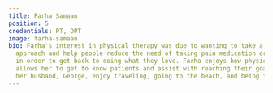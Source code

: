 ```yaml
---
title: Farha Samaan
position: 5
credentials: PT, DPT
image: farha-samaan
bio: Farha's interest in physical therapy was due to wanting to take a patient-centered
  approach and help people reduce the need of taking pain medication or overcome injuries
  in order to get back to doing what they love. Farha enjoys how physical therapy
  allows her to get to know patients and assist with reaching their goals. She and
  her husband, George, enjoy traveling, going to the beach, and being foodies.
---
```


